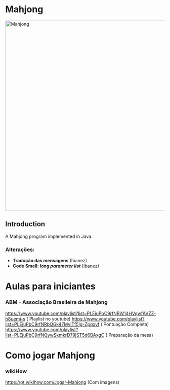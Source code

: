 # Mahjong

<img src="/src/pic/pic2-2.png" title="Mahjong" width="600px" height="600px">

## Introduction

A Mahjong program implemented in Java.

### Alterações:

* **Tradução das mensagens** (Ibanez)
* **Code Smell: *long parameter list*** (Ibanez)

# Aulas para iniciantes

### ABM - Associação Brasileira de Mahjong

<https://www.youtube.com/playlist?list=PLEjuPbC9rfNRW14HVqwfAVZZ-b8uemi-s> (
Playlist no youtube)
<https://www.youtube.com/playlist?list=PLEjuPbC9rfNRbQGk47MviTf5Ig-Zpqxyf> (
Pontuação Completa)
<https://www.youtube.com/playlist?list=PLEjuPbC9rfNQywSkmkrD79jST5d6BAxgC> (
Preparação da mesa)

# Como jogar Mahjong

### wikiHow

<https://pt.wikihow.com/Jogar-Mahjong> (Com imagens)
